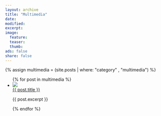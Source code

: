 ```yaml
---
layout: archive
title: "Multimedia"
date: 
modified:
excerpt:
image:
  feature:
  teaser:
  thumb:
ads: false  
share: false
---
```


{% assign multimedia = (site.posts | where: "category" , "multimedia") %}
<ul>
  {% for post in multimedia %}
    <li class="tile">
      <a href="{{ post.url }}"><div class="post-teaser"><img src="{{ site.url }}/images/{{ post.image.teaser }}" ></div>
      <div class="post-title">{{ post.title }}</div></a>
      <p class="post-excerpt">{{ post.excerpt }}</p>
    </li>
  {% endfor %}
</ul>
